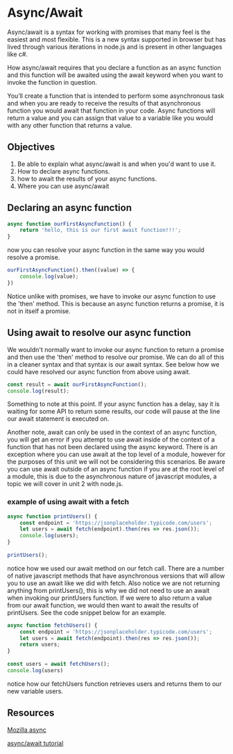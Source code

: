 # Async/Await
 
Async/await is a syntax for working with promises that many feel is the easiest and most flexible. This is a new syntax supported in browser but has lived through various iterations in node.js and is present in other languages like c#.
 
How async/await requires that you declare a function as an async function and this function will be awaited using the await keyword when you want to invoke the function in question.
 
You’ll create a function that is intended to perform some asynchronous task and when you are ready to receive the results of that asynchronous function you would await that function in your code. Async functions will return a value and you can assign that value to a variable like you would with any other function that returns a value.
 
## Objectives
 
1. Be able to explain what async/await is and when you'd want to use it.
2. How to declare async functions.
3. how to await the results of your async functions.
4. Where you can use async/await
 
## Declaring an async function
 
```javascript
async function ourFirstAsyncFunction() {
    return 'hello, this is our first await function!!!';
}
```
 
now you can resolve your async function in the same way you would resolve a promise.
 
```javascript
ourFirstAsyncFunction().then((value) => {
    console.log(value);
})
```
 
Notice unlike with promises, we have to invoke our async function to use the 'then' method. This is because an async function returns a promise, it is not in itself a promise.
 
## Using await to resolve our async function
 
We wouldn't normally want to invoke our async function to return a promise and then use the 'then' method to resolve our promise. We can do all of this in a cleaner syntax and that syntax is our await syntax. See below how we could have resolved our async function from above using await.
 
```javascript
const result = await ourFirstAsyncFunction();
console.log(result);
```
 
Something to note at this point. If your async function has a delay, say it is waiting for some API to return some results, our code will pause at the line our await statement is executed on.
 
Another note, await can only be used in the context of an async function, you will get an error if you attempt to use await inside of the context of a function that has not been declared using the async keyword. There is an exception where you can use await at the top level of a module, however for the purposes of this unit we will not be considering this scenarios. Be aware you can use await outside of an async function if you are at the root level of a module, this is due to the asynchronous nature of javascript modules, a topic we will cover in unit 2 with node.js.
 
### example of using await with a fetch
 
```javascript
async function printUsers() {
    const endpoint = 'https://jsonplaceholder.typicode.com/users';
    let users = await fetch(endpoint).then(res => res.json());
    console.log(users);
}
 
printUsers();
```
 
notice how we used our await method on our fetch call. There are a number of native javascript methods that have asynchronous versions that will allow you to use an await like we did with fetch. Also notice we are not returning anything from printUsers(), this is why we did not need to use an await when invoking our printUsers function. If we were to also return a value from our await function, we would then want to await the results of printUsers. See the code snippet below for an example.
 
```javascript
async function fetchUsers() {
    const endpoint = 'https://jsonplaceholder.typicode.com/users';
    let users = await fetch(endpoint).then(res => res.json());
    return users;
}
 
const users = await fetchUsers();
console.log(users)
```
 
notice how our fetchUsers function retrieves users and returns them to our new variable users.

## Resources

[Mozilla async](https://developer.mozilla.org/en-US/docs/Web/JavaScript/Reference/Statements/async_function)

[async/await tutorial](https://javascript.info/async-await)
